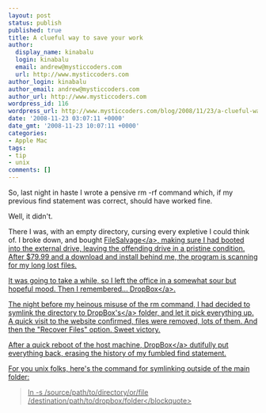 ```yaml
---
layout: post
status: publish
published: true
title: A clueful way to save your work
author:
  display_name: kinabalu
  login: kinabalu
  email: andrew@mysticcoders.com
  url: http://www.mysticcoders.com
author_login: kinabalu
author_email: andrew@mysticcoders.com
author_url: http://www.mysticcoders.com
wordpress_id: 116
wordpress_url: http://www.mysticcoders.com/blog/2008/11/23/a-clueful-way-to-save-your-work/
date: '2008-11-23 03:07:11 +0000'
date_gmt: '2008-11-23 10:07:11 +0000'
categories:
- Apple Mac
tags:
- tip
- unix
comments: []
---
```

<p>So, last night in haste I wrote a pensive rm -rf command which, if my previous find statement was correct, should have worked fine.</p>
<p>Well, it didn't.</p>
<p>There I was, with an empty directory, cursing every expletive I could think of. I broke down, and bought <a title="FileSalvage" href="http:&#47;&#47;subrosasoft.com&#47;OSXSoftware&#47;index.php?main_page=product_info&amp;products_id=1">FileSalvage<&#47;a>, making sure I had booted into the external drive, leaving the offending drive in a pristine condition. After $79.99 and a download and install behind me, the program is scanning for my long lost files.</p>
<p>It was going to take a while, so I left the office in a somewhat sour but hopeful mood. Then I remembered... <a title="DropBox" href="http:&#47;&#47;www.getdropbox.com&#47;">DropBox<&#47;a>.</p>
<p>The night before my heinous misuse of the rm command, I had decided to symlink the directory to <a title="DropBox" href="http:&#47;&#47;www.getdropbox.com&#47;">DropBox's<&#47;a> folder, and let it pick everything up. A quick visit to the website confirmed, files were removed, lots of them. And then the "Recover Files" option. Sweet victory.</p>
<p>After a quick reboot of the host machine, <a title="DropBox" href="http:&#47;&#47;www.getdropbox.com&#47;">DropBox<&#47;a> dutifully put everything back, erasing the history of my fumbled find statement.</p>
<p>For you unix folks, here's the command for symlinking outside of the main folder:</p>
<blockquote><p>ln -s &#47;source&#47;path&#47;to&#47;directory&#47;or&#47;file &#47;destination&#47;path&#47;to&#47;dropbox&#47;folder<&#47;blockquote></p>
